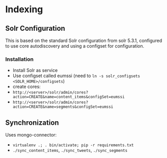 Indexing
========

## Solr Configuration

This is based on the standard Solr configuration from solr 5.3.1, configured to use core autodiscovery and using a configset for configuration.

### Installation

* Install Solr as service
* Use configset called eumssi (need to `ln -s solr_configsets <SOLR_HOME>/configsets`)
* create cores:
 * `http://<server>/solr/admin/cores?action=CREATE&name=content_items&configSet=eumssi`
 * `http://<server>/solr/admin/cores?action=CREATE&name=segments&configSet=eumssi`

## Synchronization

Uses mongo-connector:

* `virtualenv .; . bin/activate; pip -r requirements.txt`
* `./sync_content_items`, `./sync_tweets`, `./sync_segments`
